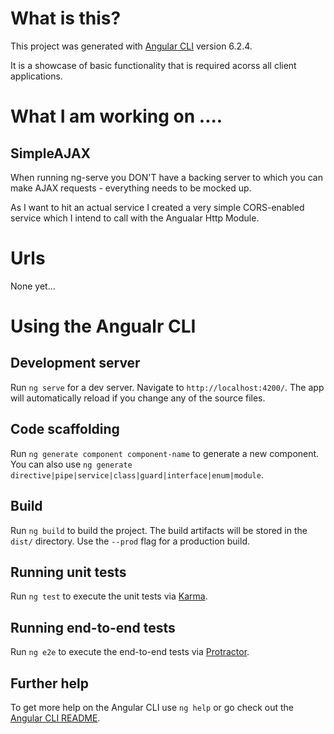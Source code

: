 # What is this?

This project was generated with [Angular CLI](https://github.com/angular/angular-cli) version 6.2.4. 

It is a showcase of basic functionality that is required acorss all client applications.

# What I am working on ....

## SimpleAJAX

When running ng-serve you DON'T have a backing server to which you can make AJAX requests - everything needs to be mocked up. 

As I want to hit an actual service I created a very simple CORS-enabled service which I intend to call with the Angualar Http Module.

# Urls

None yet...

# Using the Angualr CLI 

## Development server

Run `ng serve` for a dev server. Navigate to `http://localhost:4200/`. The app will automatically reload if you change any of the source files.

## Code scaffolding

Run `ng generate component component-name` to generate a new component. You can also use `ng generate directive|pipe|service|class|guard|interface|enum|module`.

## Build

Run `ng build` to build the project. The build artifacts will be stored in the `dist/` directory. Use the `--prod` flag for a production build.

## Running unit tests

Run `ng test` to execute the unit tests via [Karma](https://karma-runner.github.io).

## Running end-to-end tests

Run `ng e2e` to execute the end-to-end tests via [Protractor](http://www.protractortest.org/).

## Further help

To get more help on the Angular CLI use `ng help` or go check out the [Angular CLI README](https://github.com/angular/angular-cli/blob/master/README.md).
